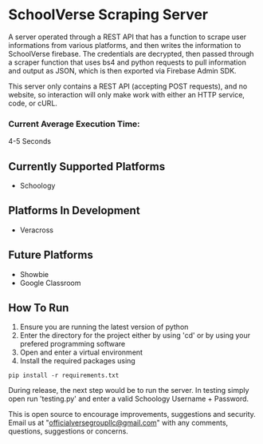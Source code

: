 # SchoolVerse Scraping Server

A server operated through a REST API that has a function to scrape user informations from various platforms, and then writes the information to SchoolVerse firebase. The credentials are decrypted, then passed through a scraper function that uses bs4 and python requests to pull information and output as JSON, which is then exported via Firebase Admin SDK. 

This server only contains a REST API (accepting POST requests), and no website, so interaction will only make work with either an HTTP service, code, or cURL. 

### Current Average Execution Time:
4-5 Seconds

## Currently Supported Platforms
- Schoology

## Platforms In Development
- Veracross

## Future Platforms
- Showbie
- Google Classroom

## How To Run
1. Ensure you are running the latest version of python
2. Enter the directory for the project either by using 'cd' or by using your prefered programming software
3. Open and enter a virtual environment
4. Install the required packages using 
~~~
pip install -r requirements.txt
~~~

During release, the next step would be to run the server. In testing simply open run 'testing.py' and
enter a valid Schoology Username + Password. 

This is open source to encourage improvements, suggestions and security. Email us at "officialversegroupllc@gmail.com" with any comments, questions, suggestions or concerns.




